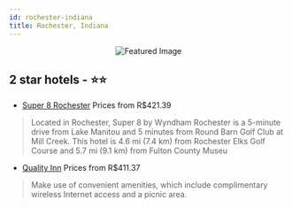 ```yaml
---
id: rochester-indiana
title: Rochester, Indiana
---
```


<center><img src="https://i.travelapi.com/hotels/1000000/320000/317100/317074/e7b41ab2_z.jpg" alt="Featured Image" /></center>


##  2 star hotels - ⭐️⭐️

-    [Super 8 Rochester](https://us.hurb.com/hotels/rochester/super-8-rochester-JNP-JP084190?cmp=18055) Prices from R$421.39
   > Located in Rochester, Super 8 by Wyndham Rochester is a 5-minute drive from Lake Manitou and 5 minutes from Round Barn Golf Club at Mill Creek. This hotel is 4.6 mi (7.4 km) from Rochester Elks Golf Course and 5.7 mi (9.1 km) from Fulton County Museu
-    [Quality Inn](https://us.hurb.com/hotels/rochester/quality-inn-JNP-JP051559?cmp=18055) Prices from R$411.37
   > Make use of convenient amenities, which include complimentary wireless Internet access and a picnic area.
